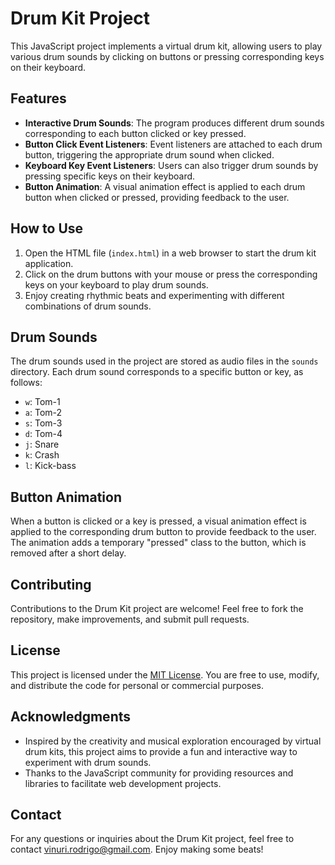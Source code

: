 # Drum Kit Project

This JavaScript project implements a virtual drum kit, allowing users to play various drum sounds by clicking on buttons or pressing corresponding keys on their keyboard.

## Features

- **Interactive Drum Sounds**: The program produces different drum sounds corresponding to each button clicked or key pressed.
- **Button Click Event Listeners**: Event listeners are attached to each drum button, triggering the appropriate drum sound when clicked.
- **Keyboard Key Event Listeners**: Users can also trigger drum sounds by pressing specific keys on their keyboard.
- **Button Animation**: A visual animation effect is applied to each drum button when clicked or pressed, providing feedback to the user.

## How to Use

1. Open the HTML file (`index.html`) in a web browser to start the drum kit application.
2. Click on the drum buttons with your mouse or press the corresponding keys on your keyboard to play drum sounds.
3. Enjoy creating rhythmic beats and experimenting with different combinations of drum sounds.

## Drum Sounds

The drum sounds used in the project are stored as audio files in the `sounds` directory. Each drum sound corresponds to a specific button or key, as follows:

- `w`: Tom-1
- `a`: Tom-2
- `s`: Tom-3
- `d`: Tom-4
- `j`: Snare
- `k`: Crash
- `l`: Kick-bass

## Button Animation

When a button is clicked or a key is pressed, a visual animation effect is applied to the corresponding drum button to provide feedback to the user. The animation adds a temporary "pressed" class to the button, which is removed after a short delay.

## Contributing

Contributions to the Drum Kit project are welcome! Feel free to fork the repository, make improvements, and submit pull requests.

## License

This project is licensed under the [MIT License](LICENSE). You are free to use, modify, and distribute the code for personal or commercial purposes.

## Acknowledgments

- Inspired by the creativity and musical exploration encouraged by virtual drum kits, this project aims to provide a fun and interactive way to experiment with drum sounds.
- Thanks to the JavaScript community for providing resources and libraries to facilitate web development projects.

## Contact

For any questions or inquiries about the Drum Kit project, feel free to contact vinuri.rodrigo@gmail.com. Enjoy making some beats!
